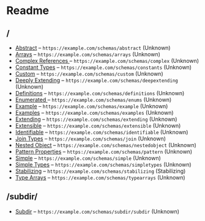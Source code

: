 # Readme

## /

- [Abstract](./abstract.schema.md) – `https://example.com/schemas/abstract` (Unknown)
- [Arrays](./arrays.schema.md) – `https://example.com/schemas/arrays` (Unknown)
- [Complex References ](./complex.schema.md) – `https://example.com/schemas/complex` (Unknown)
- [Constant Types](./constants.schema.md) – `https://example.com/schemas/constants` (Unknown)
- [Custom](./custom.schema.md) – `https://example.com/schemas/custom` (Unknown)
- [Deeply Extending](./deepextending.schema.md) – `https://example.com/schemas/deepextending` (Unknown)
- [Definitions](./definitions.schema.md) – `https://example.com/schemas/definitions` (Unknown)
- [Enumerated ](./enums.schema.md) – `https://example.com/schemas/enums` (Unknown)
- [Example](./example.schema.md) – `https://example.com/schemas/example` (Unknown)
- [Examples](./examples.schema.md) – `https://example.com/schemas/examples` (Unknown)
- [Extending](./extending.schema.md) – `https://example.com/schemas/extending` (Unknown)
- [Extensible](./extensible.schema.md) – `https://example.com/schemas/extensible` (Unknown)
- [Identifiable](./identifiable.schema.md) – `https://example.com/schemas/identifiable` (Unknown)
- [Join Types](./join.schema.md) – `https://example.com/schemas/join` (Unknown)
- [Nested Object](./nestedobj.schema.md) – `https://example.com/schemas/nestedobject` (Unknown)
- [Pattern Properties](./pattern.schema.md) – `https://example.com/schemas/pattern` (Unknown)
- [Simple](./simple.schema.md) – `https://example.com/schemas/simple` (Unknown)
- [Simple Types](./simpletypes.schema.md) – `https://example.com/schemas/simpletypes` (Unknown)
- [Stabilizing](./stabilizing.schema.md) – `https://example.com/schemas/stabilizing` (Stabilizing)
- [Type Arrays](./typearrays.schema.md) – `https://example.com/schemas/typearrays` (Unknown)

## /subdir/

- [Subdir](./subdir/subdir.schema.md) – `https://example.com/schemas/subdir/subdir` (Unknown)
